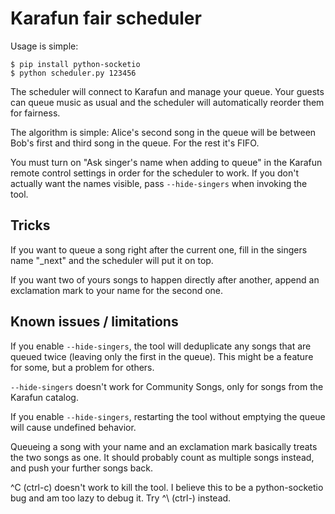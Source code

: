 # Karafun fair scheduler

Usage is simple:

```shell
$ pip install python-socketio
$ python scheduler.py 123456
```

The scheduler will connect to Karafun and manage your queue. Your guests can queue music as usual and the scheduler will automatically reorder them for fairness.

The algorithm is simple: Alice's second song in the queue will be between Bob's first and third song in the queue. For the rest it's FIFO.

You must turn on "Ask singer's name when adding to queue" in the Karafun remote control settings in order for the scheduler to work. If you don't actually want the names visible, pass `--hide-singers` when invoking the tool.

## Tricks

If you want to queue a song right after the current one, fill in the singers name "_next" and the scheduler will put it on top.

If you want two of yours songs to happen directly after another, append an exclamation mark to your name for the second one.

## Known issues / limitations

If you enable `--hide-singers`, the tool will deduplicate any songs that are queued twice (leaving only the first in the queue). This might be a feature for some, but a problem for others.

`--hide-singers` doesn't work for Community Songs, only for songs from the Karafun catalog.

If you enable `--hide-singers`, restarting the tool without emptying the queue will cause undefined behavior.

Queueing a song with your name and an exclamation mark basically treats the two songs as one. It should probably count as multiple songs instead, and push your further songs back.

^C (ctrl-c) doesn't work to kill the tool. I believe this to be a python-socketio bug and am too lazy to debug it. Try ^\ (ctrl-\) instead.
